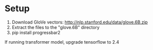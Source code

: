 # Setup

1. Download GloVe vectors: http://nlp.stanford.edu/data/glove.6B.zip
2. Extract the files to the "glove.6B" directory
3. pip install progressbar2

If running transformer model, upgrade tensorflow to 2.4